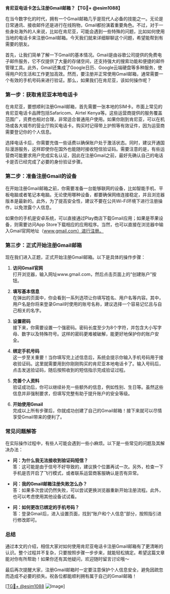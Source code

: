 **肯尼亚电话卡怎么注册Gmail邮箱？【TG💪+ @esim1088】**

在当今数字化的时代，拥有一个Gmail邮箱几乎是现代人必备的技能之一。无论是日常通讯、接收邮件还是进行在线购物，Gmail都扮演着重要角色。不过，对于一些身处海外的人来说，比如在肯尼亚，可能会遇到一些特殊的问题，比如如何使用当地的电话卡来注册Gmail邮箱。今天我们就来详细聊聊这个问题，希望能帮到有需要的朋友。

首先，让我们简单了解一下Gmail的基本情况。Gmail是由谷歌公司提供的免费电子邮件服务，它不仅提供了大量的存储空间，还支持强大的搜索功能和便捷的邮件管理工具。此外，Gmail还集成了Google日历、Google云端硬盘等多种服务，使得用户的生活和工作更加高效。然而，要注册并正常使用Gmail邮箱，通常需要一个有效的手机号码来进行验证。那么，如果我们在肯尼亚，该如何操作呢？

### **第一步：获取肯尼亚本地电话卡**

在肯尼亚，要想顺利注册Gmail邮箱，首先需要一张本地的SIM卡。市面上常见的肯尼亚电话卡品牌包括Safaricom、Airtel Kenya等。这些运营商提供的服务覆盖范围广，资费也相对合理，非常适合普通用户使用。如果你刚到肯尼亚，可以在机场或各大城市的营业厅购买电话卡。购买时记得带上护照等有效证件，因为运营商需要登记你的个人信息。

选择电话卡后，你需要充值一些话费以确保账户处于激活状态。同时，建议开通国际漫游服务，这样即使你在国外也能随时接收短信验证码。需要注意的是，有些运营商可能要求用户完成实名认证，因此在注册Gmail之前，最好先确认自己的电话卡是否已经完成了必要的身份验证步骤。

### **第二步：准备注册Gmail的设备**

在开始注册Gmail邮箱之前，你需要准备一台能够联网的设备，比如智能手机、平板电脑或者笔记本电脑。无论使用哪种设备，都要确保网络连接稳定，并且浏览器版本是最新的。此外，为了提高安全性，建议不要在公共Wi-Fi环境下进行注册操作，以免泄露个人信息。

如果你的手机是安卓系统，可以直接通过Play商店下载Gmail应用；如果是苹果设备，则需要访问App Store下载相应的应用程序。当然，也可以直接在浏览器中输入Gmail官网地址（www.gmail.com）进行注册。

### **第三步：正式开始注册Gmail邮箱**

现在我们进入正题，正式开始注册Gmail邮箱。以下是具体的操作步骤：

1. **访问Gmail官网**  
   打开浏览器，输入网址www.gmail.com，然后点击页面上的“创建账户”按钮。

2. **填写基本信息**  
   在弹出的页面中，你会看到一系列选项让你填写姓名、用户名等内容。其中，用户名是你将来登录Gmail时使用的账号名称，建议选择一个容易记忆且与自己相关的名字。

3. **设置密码**  
   接下来，你需要设置一个强密码。密码长度至少为8个字符，并包含大小写字母、数字以及特殊符号。这样的密码更难被破解，能更好地保护你的账户安全。

4. **绑定手机号码**  
   这一步至关重要！当你填写完上述信息后，系统会提示你输入手机号码用于接收验证码。这里就需要用到你刚刚购买的肯尼亚本地电话卡了。输入号码后，点击发送验证码，随后按照收到的短信指示完成验证过程。

5. **完善个人资料**  
   验证成功后，你可以继续补充一些额外的信息，例如性别、生日等。虽然这些信息并非强制要求，但填写完整有助于提升账户的安全等级。

6. **开始使用Gmail**  
   完成以上所有步骤后，你就成功创建了自己的Gmail邮箱！接下来就可以尽情享受Gmail带来的便利了。

### **常见问题解答**

在实际操作过程中，有些人可能会遇到一些小麻烦。以下是一些常见的问题及其解决办法：

- **问：为什么我无法接收到验证码短信？**  
  答：这可能是由于信号不好导致的，建议换个位置再试一次。另外，检查一下手机是否开启了飞行模式，或者联系运营商客服确认是否有异常。

- **问：我的Gmail邮箱注册失败怎么办？**  
  答：如果多次尝试仍然失败，可以尝试更换浏览器重新开始注册流程。此外，也可以考虑使用其他设备试试看。

- **问：如何更改已绑定的手机号码？**  
  答：登录Gmail后，进入设置页面，找到“账户和个人信息”部分，按照指引进行修改即可。

### **总结**

通过本文的介绍，相信大家对如何使用肯尼亚电话卡注册Gmail邮箱有了更清晰的认识。整个过程并不复杂，只要按照步骤一步步来，就能轻松搞定。希望这篇文章能对你有所帮助！如果你还有其他疑问，欢迎随时留言讨论哦～  

最后再次提醒大家，注册Gmail邮箱时一定要注意保护个人信息安全，避免因疏忽而造成不必要的损失。祝各位都能顺利拥有属于自己的Gmail邮箱！

[[TG💪+ @esim1088](https://t.me/s/esim1088) ![Image](https://i.postimg.cc/4NQfJmqS/Snipaste-2025-05-13-00-14-12.png)]
